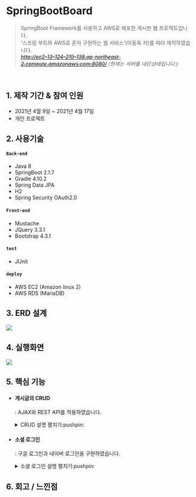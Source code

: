 # SpringBootBoard
> SpringBoot Framework를 사용하고 AWS로 배포한 게시판 웹 프로젝트입니다.   
>  '스프링 부트와 AWS로 혼자 구현하는 웹 서비스'(이동욱 저)를 따라 제작하였습니다.    
*~~http://ec2-13-124-219-138.ap-northeast-2.compute.amazonaws.com:8080/~~ (현재는 서버를 내린상태입니다.)*

<br>

## 1. 제작 기간 & 참여 인원
+ 2021년 4월 9일 ~ 2021년 4월 17일
+ 개인 프로젝트

## 2. 사용기술

#### `Back-end`
+ Java 8
+ SpringBoot 2.1.7
+ Gradle 4.10.2
+ Spring Data JPA
+ H2
+ Spring Security OAuth2.0

#### `Front-end`
+ Mustache
+ JQuery 3.3.1
+ Bootstrap 4.3.1

#### `test`
+ JUnit

#### `deploy`
+ AWS EC2 (Amazon linux 2)
+ AWS RDS (MariaDB)

## 3. ERD 설계
<img src="https://user-images.githubusercontent.com/70243735/115181276-7e935480-a112-11eb-8cf6-217f7a6e571e.png">

## 4. 실행화면

<img src="https://user-images.githubusercontent.com/70243735/115190105-7d6a2380-a122-11eb-9127-83b03b066aa9.gif">

## 5. 핵심 기능

+ #### 게시글의 CRUD   
  : AJAX와 REST API를 적용하였습니다.   
  <details>
  <summary> CRUD 설명 펼치기:pushpin: </summary>

  **[ 기본 구조 ]**
  <img src = "https://user-images.githubusercontent.com/70243735/115184883-b5b93400-a119-11eb-92d5-101d381bde84.png">
  
  **[ 상세 구조 ]**
  <img src = "https://user-images.githubusercontent.com/70243735/115185384-b30b0e80-a11a-11eb-9fdc-93e4612944f7.png">
  
  + **RestApiController**    
  : 데이터를 반환하는 [RestController](./demo/src/main/java/com/example/demo/web/PostsApiController.java)를 사용하였고, view단의 JQuery의 [ajax](./demo/src/main/resources/static/js/app/index.js)로 데이터를 주고 받습니다.
  
  + **PostsRepository**   
  : JpaRepository를 상속 받아 CRUD 관련 메소드를 제공받습니다.
  
  + **DTO**   
    (1) PostsListResponseDto   
    (2) PostsResponseDto   
    (3) PostSaveRequestDto   
    (4) PostUpdateRequestDto   
      : Posts domain과 흡사하지만, Posts는 데이터 베이스와 맞닿는 핵심클래스입니다.   
        화면변경은 자주 일어나게되는데 이를 위해서 Entity 클래스를 변경할 수는 없으니 DTO를 따로 만들었습니다.

  </details>
  
+ #### 소셜 로그인
  : 구글 로그인과 네이버 로그인을 구현하였습니다.

  <details>
  <summary> 소셜 로그인 설명 펼치기:pushpin: </summary>
  
  **[ 기본 구조 ]**
  <img src ="https://user-images.githubusercontent.com/70243735/115184883-b5b93400-a119-11eb-92d5-101d381bde84.png">
  
  **[ 상세 구조 ]**
  <img src ="https://user-images.githubusercontent.com/70243735/115185038-0466ce00-a11a-11eb-99da-039c96d588de.png">

    + **CustomOAuth2UserService**    
      : OAuth2UserService를 구현하여 소셜 로그인 이후 가져온 사용자의 정보를 기반으로 가입, 정보수정, 세션 저장 등의 추가적인 기능을 수행합니다.    
      : 로그인 성공시 세션에 SessionUser를 저장합니다.

    + **IndexController**   
      : 세션에서 저장해둔 SessionUser를 가져옵니다.

    + **PostsRepository**   
      : JpaRepository를 상속 받아 save(), findByEmail()을 제공받습니다.

    + **DTO**   
      (1) SessionUser
        : User를 세션에 저장하기위해 User를 직렬화하는 클래스   
      (2) OAuthAttributes
        : OAuth2User의 사용자 정보를 담는 클래스
  </details>

## 6. 회고 / 느낀점

